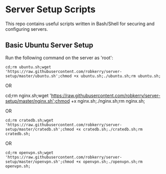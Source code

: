 # Server Setup Scripts

This repo contains useful scripts written in Bash/Shell for securing and configuring servers.

## Basic Ubuntu Server Setup
Run the following command on the server as 'root':

`cd;rm ubuntu.sh;wget 'https://raw.githubusercontent.com/robkerry/server-setup/master/ubuntu.sh';chmod +x ubuntu.sh;./ubuntu.sh;rm ubuntu.sh;`

OR

cd;rm nginx.sh;wget 'https://raw.githubusercontent.com/robkerry/server-setup/master/nginx.sh';chmod +x nginx.sh;./nginx.sh;rm nginx.sh;

OR

`cd;rm cratedb.sh;wget 'https://raw.githubusercontent.com/robkerry/server-setup/master/cratedb.sh';chmod +x cratedb.sh;./cratedb.sh;rm cratedb.sh;`

OR

`cd;rm openvpn.sh;wget 'https://raw.githubusercontent.com/robkerry/server-setup/master/openvpn.sh';chmod +x openvpn.sh;./openvpn.sh;rm openvpn.sh;`
